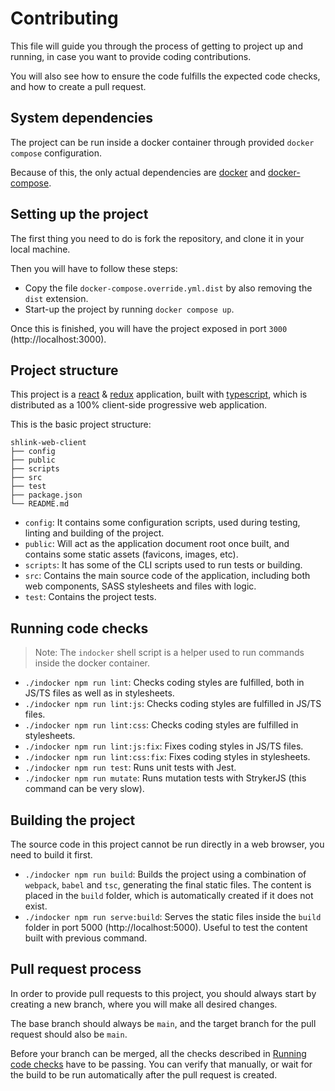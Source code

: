 # Contributing

This file will guide you through the process of getting to project up and running, in case you want to provide coding contributions.

You will also see how to ensure the code fulfills the expected code checks, and how to create a pull request.

## System dependencies

The project can be run inside a docker container through provided `docker compose` configuration.

Because of this, the only actual dependencies are [docker](https://docs.docker.com/get-docker/) and [docker-compose](https://docs.docker.com/compose/install/).

## Setting up the project

The first thing you need to do is fork the repository, and clone it in your local machine.

Then you will have to follow these steps:

* Copy the file `docker-compose.override.yml.dist` by also removing the `dist` extension.
* Start-up the project by running `docker compose up`.

Once this is finished, you will have the project exposed in port `3000` (http://localhost:3000).

## Project structure

This project is a [react](https://reactjs.org/) & [redux](https://redux.js.org/) application, built with [typescript](https://www.typescriptlang.org/), which is distributed as a 100% client-side progressive web application.

This is the basic project structure:

```
shlink-web-client
├── config
├── public
├── scripts
├── src
├── test
├── package.json
└── README.md
```

* `config`: It contains some configuration scripts, used during testing, linting and building of the project.
* `public`: Will act as the application document root once built, and contains some static assets (favicons, images, etc).
* `scripts`: It has some of the CLI scripts used to run tests or building.
* `src`: Contains the main source code of the application, including both web components, SASS stylesheets and files with logic.
* `test`: Contains the project tests.

## Running code checks

> Note: The `indocker` shell script is a helper used to run commands inside the docker container.

* `./indocker npm run lint`: Checks coding styles are fulfilled, both in JS/TS files as well as in stylesheets.
* `./indocker npm run lint:js`: Checks coding styles are fulfilled in JS/TS files.
* `./indocker npm run lint:css`: Checks coding styles are fulfilled in stylesheets.
* `./indocker npm run lint:js:fix`: Fixes coding styles in JS/TS files.
* `./indocker npm run lint:css:fix`: Fixes coding styles in stylesheets.
* `./indocker npm run test`: Runs unit tests with Jest.
* `./indocker npm run mutate`: Runs mutation tests with StrykerJS (this command can be very slow).

## Building the project

The source code in this project cannot be run directly in a web browser, you need to build it first.

* `./indocker npm run build`: Builds the project using a combination of `webpack`, `babel` and `tsc`, generating the final static files. The content is placed in the `build` folder, which is automatically created if it does not exist.
* `./indocker npm run serve:build`: Serves the static files inside the `build` folder in port 5000 (http://localhost:5000). Useful to test the content built with previous command.

## Pull request process

In order to provide pull requests to this project, you should always start by creating a new branch, where you will make all desired changes.

The base branch should always be `main`, and the target branch for the pull request should also be `main`.

Before your branch can be merged, all the checks described in [Running code checks](#running-code-checks) have to be passing. You can verify that manually, or wait for the build to be run automatically after the pull request is created.
